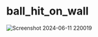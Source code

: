 # ball_hit_on_wall
![Screenshot 2024-06-11 220019](https://github.com/Shuvo018/ball_hit_on_wall/assets/80082187/7054d46b-a028-40a3-8c0b-716345c5d73f)
